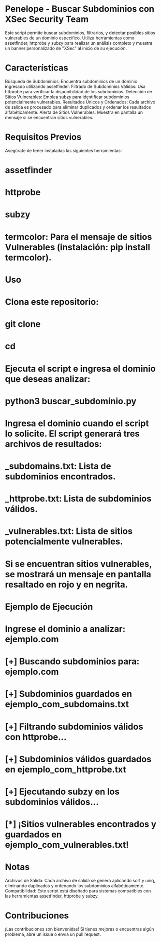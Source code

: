 # Penelope - Buscar Subdominios con XSec Security Team
Este script permite buscar subdominios, filtrarlos, y detectar posibles sitios vulnerables de un dominio específico. Utiliza herramientas como assetfinder, httprobe y subzy para realizar un análisis completo y muestra un banner personalizado de "XSec" al inicio de su ejecución.

# Características
Búsqueda de Subdominios: Encuentra subdominios de un dominio ingresado utilizando assetfinder.
Filtrado de Subdominios Válidos: Usa httprobe para verificar la disponibilidad de los subdominios.
Detección de Sitios Vulnerables: Emplea subzy para identificar subdominios potencialmente vulnerables.
Resultados Únicos y Ordenados: Cada archivo de salida es procesado para eliminar duplicados y ordenar los resultados alfabéticamente.
Alerta de Sitios Vulnerables: Muestra en pantalla un mensaje si se encuentran sitios vulnerables.

# Requisitos Previos
Asegúrate de tener instaladas las siguientes herramientas:

# assetfinder
# httprobe
# subzy
# termcolor: Para el mensaje de sitios Vulnerables (instalación: pip install termcolor).

# Uso
# Clona este repositorio:

# git clone 
# cd 
# Ejecuta el script e ingresa el dominio que deseas analizar:
# python3 buscar_subdominio.py

# Ingresa el dominio cuando el script lo solicite. El script generará tres archivos de resultados:

# <domain>_subdomains.txt: Lista de subdominios encontrados.
# <domain>_httprobe.txt: Lista de subdominios válidos.
# <domain>_vulnerables.txt: Lista de sitios potencialmente vulnerables.
# Si se encuentran sitios vulnerables, se mostrará un mensaje en pantalla resaltado en rojo y en negrita.

# Ejemplo de Ejecución

# Ingrese el dominio a analizar: ejemplo.com
# [+] Buscando subdominios para: ejemplo.com
# [+] Subdominios guardados en ejemplo_com_subdomains.txt
# [+] Filtrando subdominios válidos con httprobe...
# [+] Subdominios válidos guardados en ejemplo_com_httprobe.txt
# [+] Ejecutando subzy en los subdominios válidos...
# [*] ¡Sitios vulnerables encontrados y guardados en ejemplo_com_vulnerables.txt!

# Notas
Archivos de Salida: Cada archivo de salida se genera aplicando sort y uniq, eliminando duplicados y ordenando los subdominios alfabéticamente.
Compatibilidad: Este script está diseñado para sistemas compatibles con las herramientas assetfinder, httprobe y subzy.
# Contribuciones
¡Las contribuciones son bienvenidas! Si tienes mejoras o encuentras algún problema, abre un issue o envía un pull request.
